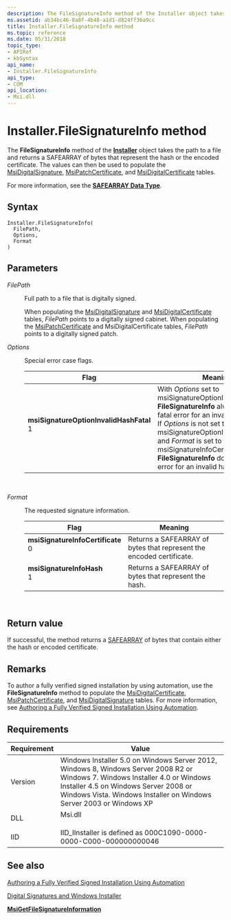 ```yaml
---
description: The FileSignatureInfo method of the Installer object takes the path to a file and returns a SAFEARRAY of bytes that represent the hash or the encoded certificate.
ms.assetid: ab34bc46-8a8f-4b48-a1d1-d824ff36a9cc
title: Installer.FileSignatureInfo method
ms.topic: reference
ms.date: 05/31/2018
topic_type: 
- APIRef
- kbSyntax
api_name: 
- Installer.FileSignatureInfo
api_type: 
- COM
api_location: 
- Msi.dll
---
```


# Installer.FileSignatureInfo method

The **FileSignatureInfo** method of the [**Installer**](installer-object.md) object takes the path to a file and returns a SAFEARRAY of bytes that represent the hash or the encoded certificate. The values can then be used to populate the [MsiDigitalSignature](msidigitalsignature-table.md), [MsiPatchCertificate](msipatchcertificate-table.md), and [MsiDigitalCertificate](msidigitalcertificate-table.md) tables.

For more information, see the [**SAFEARRAY Data Type**](/windows/win32/api/oaidl/ns-oaidl-safearray).

## Syntax


```JScript
Installer.FileSignatureInfo(
  FilePath,
  Options,
  Format
)
```



## Parameters

<dl> <dt>

*FilePath* 
</dt> <dd>

Full path to a file that is digitally signed.

When populating the [MsiDigitalSignature](msidigitalsignature-table.md) and [MsiDigitalCertificate](msidigitalcertificate-table.md) tables, *FilePath* points to a digitally signed cabinet. When populating the [MsiPatchCertificate](msipatchcertificate-table.md) and MsiDigitalCertificate tables, *FilePath* points to a digitally signed patch.

</dd> <dt>

*Options* 
</dt> <dd>

Special error case flags.



| Flag                                                                                                                                                                                                                                                                                                                                    | Meaning                                                                                                                                                                                                                                                                                                                                        |
|-----------------------------------------------------------------------------------------------------------------------------------------------------------------------------------------------------------------------------------------------------------------------------------------------------------------------------------------|------------------------------------------------------------------------------------------------------------------------------------------------------------------------------------------------------------------------------------------------------------------------------------------------------------------------------------------------|
| <span id="msiSignatureOptionInvalidHashFatal"></span><span id="msisignatureoptioninvalidhashfatal"></span><span id="MSISIGNATUREOPTIONINVALIDHASHFATAL"></span><dl> <dt>**msiSignatureOptionInvalidHashFatal**</dt> <dt>1</dt> </dl> | With *Options* set to msiSignatureOptionInvalidHashFatal, **FileSignatureInfo** always returns a fatal error for an invalid hash. <br/> If *Options* is not set to msiSignatureOptionInvalidHashFatal and *Format* is set to msiSignatureInfoCertificate, **FileSignatureInfo** does not return an error for an invalid hash.<br/> |



 

</dd> <dt>

*Format* 
</dt> <dd>

The requested signature information.



| Flag                                                                                                                                                                                                                                                                                                        | Meaning                                                                         |
|-------------------------------------------------------------------------------------------------------------------------------------------------------------------------------------------------------------------------------------------------------------------------------------------------------------|---------------------------------------------------------------------------------|
| <span id="msiSignatureInfoCertificate"></span><span id="msisignatureinfocertificate"></span><span id="MSISIGNATUREINFOCERTIFICATE"></span><dl> <dt>**msiSignatureInfoCertificate**</dt> <dt>0</dt> </dl> | Returns a SAFEARRAY of bytes that represent the encoded certificate.<br/> |
| <span id="msiSignatureInfoHash"></span><span id="msisignatureinfohash"></span><span id="MSISIGNATUREINFOHASH"></span><dl> <dt>**msiSignatureInfoHash**</dt> <dt>1</dt> </dl>                             | Returns a SAFEARRAY of bytes that represent the hash.<br/>                |



 

</dd> </dl>

## Return value

If successful, the method returns a [SAFEARRAY](/windows/win32/api/oaidl/ns-oaidl-safearray) of bytes that contain either the hash or encoded certificate.

## Remarks

To author a fully verified signed installation by using automation, use the **FileSignatureInfo** method to populate the [MsiDigitalCertificate](msidigitalcertificate-table.md), [MsiPatchCertificate](msipatchcertificate-table.md), and [MsiDigitalSignature](msidigitalsignature-table.md) tables. For more information, see [Authoring a Fully Verified Signed Installation Using Automation](authoring-a-fully-verified-signed-installation-using-automation.md).

## Requirements



| Requirement | Value |
|--------------------|---------------------------------------------------------------------------------------------------------------------------------------------------------------------------------------------------------------------------------------------------------|
| Version<br/> | Windows Installer 5.0 on Windows Server 2012, Windows 8, Windows Server 2008 R2 or Windows 7. Windows Installer 4.0 or Windows Installer 4.5 on Windows Server 2008 or Windows Vista. Windows Installer on Windows Server 2003 or Windows XP<br/> |
| DLL<br/>     | <dl> <dt>Msi.dll</dt> </dl>                                                                                                                                                                      |
| IID<br/>     | IID\_IInstaller is defined as 000C1090-0000-0000-C000-000000000046<br/>                                                                                                                                                                           |



## See also

<dl> <dt>

[Authoring a Fully Verified Signed Installation Using Automation](authoring-a-fully-verified-signed-installation-using-automation.md)
</dt> <dt>

[Digital Signatures and Windows Installer](digital-signatures-and-windows-installer.md)
</dt> <dt>

[**MsiGetFileSignatureInformation**](/windows/desktop/api/Msi/nf-msi-msigetfilesignatureinformationa)
</dt> </dl>

 

 
